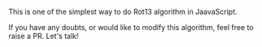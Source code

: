 This is one of the simplest way to do Rot13 algorithm in JaavaScript.

If you have any doubts, or would like to modify this algorithm, feel free to raise a PR. Let's talk!
